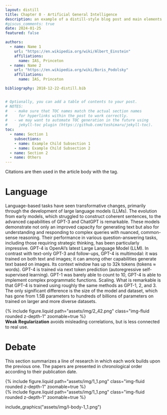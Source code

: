 ```yaml
---
layout: distill
title: Chapter 0 - Artificial General Intelligence
description: an example of a distill-style blog post and main elements
#giscus_comments: true
date: 2024-01-25
featured: false

authors:
  - name: Name 1
    url: "https://en.wikipedia.org/wiki/Albert_Einstein"
    affiliations:
      name: IAS, Princeton
  - name: Name 2
    url: "https://en.wikipedia.org/wiki/Boris_Podolsky"
    affiliations:
      name: IAS, Princeton

bibliography: 2018-12-22-distill.bib


# Optionally, you can add a table of contents to your post.
# NOTES:
#   - make sure that TOC names match the actual section names
#     for hyperlinks within the post to work correctly.
#   - we may want to automate TOC generation in the future using
#     jekyll-toc plugin (https://github.com/toshimaru/jekyll-toc).
toc:
  - name: Section 1
    subsections:
    - name: Example Child Subsection 1
    - name: Example Child Subsection 2
  - name: Section 2
  - name: Others
---
```


Citations are then used in the article <dt-cite key="gregor2015draw"></dt-cite> body with the <d-cite key='gregor2015draw'></d-cite> tag.


# Language

Language-based tasks have seen transformative changes, primarily through the development of large language models (LLMs). The evolution from early models, which struggled to construct coherent sentences, to the advanced capabilities of GPT-3 and ChatGPT is remarkable. These models demonstrate not only an improved capacity for generating text but also for understanding and responding to complex queries with nuanced, common-sense reasoning. Their performance in various question-answering tasks, including those requiring strategic thinking, has been particularly impressive.
GPT-4 is OpenAI’s latest Large Language Model (LLM). In contrast with text-only GPT-3 and follow-ups, GPT-4 is multimodal: it was trained on both text and images; it can among other capabilities generate text based on images. Its context window has up to 32k tokens (tokens ≈ words). GPT-4 is trained via next token prediction (autoregressive self-supervised learning). GPT-1 was barely able to count to 10, GPT-4 is able to implement complex programmatic functions.
Scaling. What is remarkable is that GPT-4 is trained using roughly the same methods as GPT-1, 2, and 3. The only significant difference is the size of the model and dataset, which has gone from 1.5B parameters to hundreds of billions of parameters on trained on larger and more diverse datasets.


<div class="row mt-3">
  {% include figure.liquid path="assets/img/2_42.png" class="img-fluid rounded z-depth-1" zoomable=true %}
  <figcaption>
        <b>Weak Regularization</b>
        avoids misleading correlations, but is less connected to real use.
  </figcaption>
</div>



# Debate

This section summarizes a line of research in which each work builds upon the previous one. The papers are presented in chronological order according to their publication date.

<div class="row mt-3">
    <div class="col-sm mt-3 mt-md-0">
        {% include figure.liquid path="assets/img/1_1.png" class="img-fluid rounded z-depth-1" zoomable=true %}
    </div>
    <div class="col-sm mt-3 mt-md-0">
        {% include figure.liquid path="assets/img/1_1.png" class="img-fluid rounded z-depth-1" zoomable=true %}
    </div>
</div>



include_graphics("assets/img/l-body-1_1.png")

